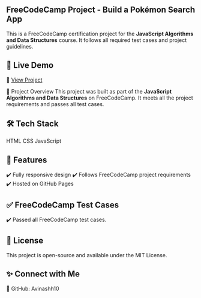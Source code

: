 ## FreeCodeCamp Project - Build a Pokémon Search App
This is a FreeCodeCamp certification project for the **JavaScript Algorithms and Data Structures**
 course. It follows all required test cases and project guidelines.


## 📌 Live Demo  
🔗 [View Project](https://Avinashh10.github.io/freecodecamp-project/) 


📜 Project Overview
This project was built as part of the **JavaScript Algorithms and Data Structures** on FreeCodeCamp.
It meets all the project requirements and passes all test cases.


## 🛠️ Tech Stack
HTML
CSS
JavaScript 


## 🚀 Features
✔️ Fully responsive design
✔️ Follows FreeCodeCamp project requirements
✔️ Hosted on GitHub Pages


## ✅ FreeCodeCamp Test Cases
✔️ Passed all FreeCodeCamp test cases.


## 📜 License
This project is open-source and available under the MIT License.


## ✨ Connect with Me
🔗 GitHub: Avinashh10
